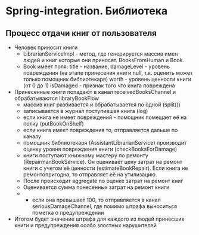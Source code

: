 # Spring-integration. Библиотека

## Процесс отдачи книг от пользователя
* Человек приносит книги
    + LibrarianServiceImpl - метод, где генерируется массив имен людей 
        и книг которые они приносят. BooksFromHuman и Book.
    + Book имеет поля: 
      title - название, 
      damageLevel - уровень повреждения (на этапе принесения книги null, т.к. оценить может только помощник библиотекаря)
      worth - уровень ценности книги (от 0 до 1)
      isDamaged - признак того что книга повреждена
* Принесенные книги попадают в канал receivedBooksChannel и обрабатываются libraryBookFlow
    + массив книг разбивается и обрабатывается по одной (split())
    + записывается в журнал поступившая книга (log)
    + если книга не имеет повреждений - помощник помещает её на полку (putBookOnShelf)
    + если книга имеет повреждения то, отправляется дальше по каналу
    + помощник библиотекаря (AssistantLibrarianService) производит оценку уровня повреждения книги (checkBooksForDamage)
    + книги поступают книжному мастеру по ремонту (RepairmanBookService).
    Он оценивает цену затрат на ремонт книги с учетом её ценности (estimateBookRepair).
    Если книга не ремонтопригодна, то отправляет её на утилизацию.
    + После происходит aggregate по оценке затрат на ремонт книг
    + Оценивается сумма понесенных затрат на ремонт книги
    + + если она превышает 100, то отправляется в канал seriousDamageChannel, где помимо штрафа
        выноситься пометка о предупреждении
* Итогом будет значение штрафа для каждого из людей принесших книги и предупреждения особо злостных
нарушителей
